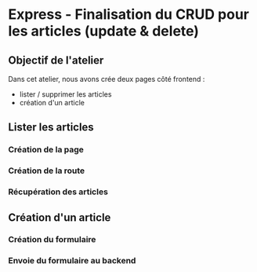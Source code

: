 # Express - Finalisation du CRUD pour les articles (update & delete)

## Objectif de l'atelier

Dans cet atelier, nous avons crée deux pages côté frontend :
- lister / supprimer les articles
- création d'un article

## Lister les articles

### Création de la page

### Création de la route

### Récupération des articles


## Création d'un article

### Création du formulaire

### Envoie du formulaire au backend
